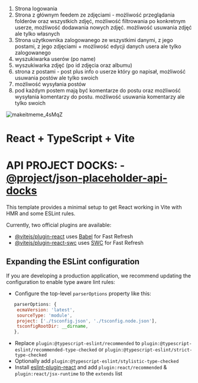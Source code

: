 1. Strona logowania
2. Strona z głównym feedem ze zdjęciami - możliwość przeglądania folderów oraz wszystkich zdjęć, możliwość filtrowania po konkretnym userze, możliwość dodawania nowych zdjęć. możliwość usuwania zdjęć ale tylko własnych
3. Strona użytkownika zalogowanego ze wszystkimi danymi, z jego postami, z jego zdjęciami + możliwość edycji danych usera ale tylko zalogowanego
4. wyszukiwarka userów (po name)
5. wyszukiwarka zdjęć (po id zdjęcia oraz albumu)
6. strona z postami - post plus info o userze który go napisał, możliwość usuwania postów ale tylko swoich
7. możliwość wysyłania postów
8. pod każdym postem mają być komentarze do postu oraz możliwość wysyłania komentarzy do postu. możliwość usuwania komentarzy ale tylko swoich


![makeitmeme_4sMqZ](https://github.com/MatMal00/react-lab-project/assets/101005328/fcdbd667-e1a5-40a2-a473-a1ef071882aa)


# React + TypeScript + Vite

# API PROJECT DOCKS: - [@project/json-placeholder-api-docks](https://jsonplaceholder.typicode.com/?fbclid=IwAR0XNdBaY2E1Xdw3N6I5T-8M78I_z-oU_Avykzskb6TDtRpA048dmEJEfLY)


This template provides a minimal setup to get React working in Vite with HMR and some ESLint rules.

Currently, two official plugins are available:

- [@vitejs/plugin-react](https://github.com/vitejs/vite-plugin-react/blob/main/packages/plugin-react/README.md) uses [Babel](https://babeljs.io/) for Fast Refresh
- [@vitejs/plugin-react-swc](https://github.com/vitejs/vite-plugin-react-swc) uses [SWC](https://swc.rs/) for Fast Refresh

## Expanding the ESLint configuration

If you are developing a production application, we recommend updating the configuration to enable type aware lint rules:

- Configure the top-level `parserOptions` property like this:

```js
   parserOptions: {
    ecmaVersion: 'latest',
    sourceType: 'module',
    project: ['./tsconfig.json', './tsconfig.node.json'],
    tsconfigRootDir: __dirname,
   },
```

- Replace `plugin:@typescript-eslint/recommended` to `plugin:@typescript-eslint/recommended-type-checked` or `plugin:@typescript-eslint/strict-type-checked`
- Optionally add `plugin:@typescript-eslint/stylistic-type-checked`
- Install [eslint-plugin-react](https://github.com/jsx-eslint/eslint-plugin-react) and add `plugin:react/recommended` & `plugin:react/jsx-runtime` to the `extends` list

